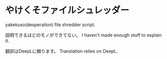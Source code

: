 # やけくそファイルシュレッダー
yakekuso(desperation) file shredder script.

説明できるほどのモノができてない。
I haven't made enough stuff to explain it.







翻訳はDeepLに頼ります。
Translation relies on DeepL.
